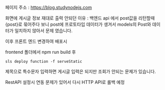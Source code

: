 페이지 주소 : https://blog.studynodejs.com

화면에 게시글 정보 재대로 출력 안되던 이유 : 백엔드 api 에서 post값을 리턴할때 {post}로 묶어주다 보니 post에 프로토타입 데이터가 생겨서 models의 Post와 데이터가 일치하지 않아서 문제 였습니다.

이후 프론트 엔드 변경하여 배포시

frontend 폴더에서 npm run build 후
```
sls deploy function -f serveStatic
```


제목으로 특수문자 입력하면 게시글 입력은 되지만 조회가 안되는 문제가 있습니다.

RestAPI 설정시 연동 문제가 있어서 다시 HTTP API로 롤백 예정